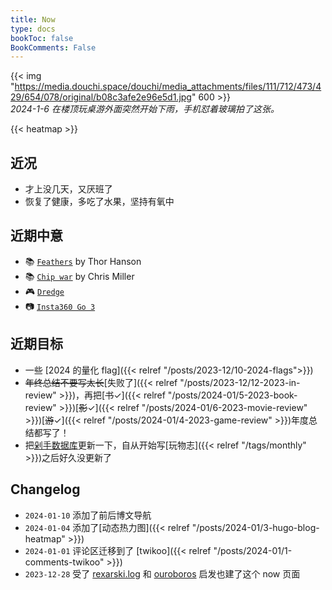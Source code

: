 ```yaml
---
title: Now
type: docs
bookToc: false
BookComments: False
---
```

{{< img "https://media.douchi.space/douchi/media_attachments/files/111/712/473/429/654/078/original/b08c3afe2e96e5d1.jpg" 600 >}} \
*2024-1-6 在楼顶玩桌游外面突然开始下雨，手机怼着玻璃拍了这张。*

{{< heatmap >}}

## 近况
- 才上没几天，又厌班了
- 恢复了健康，多吃了水果，坚持有氧中

## 近期中意
- 📚 [`Feathers`](https://amzn.to/48tQ0X3) by Thor Hanson
- 📚 [`Chip war`](https://amzn.to/48qMsEA) by Chris Miller
- 🎮 [`Dredge`](https://neodb.social/game/20slbMvBANRjuFHdSjNjDW)
- 📷 [`Insta360 Go 3`](https://amzn.to/3vkYL76)

## 近期目标
- 一些 [2024 的量化 flag]({{< relref "/posts/2023-12/10-2024-flags">}})
- ~~年终总结不要写太长~~[失败了]({{< relref "/posts/2023-12/12-2023-in-review" >}})，再把[~~书~~✓]({{< relref "/posts/2024-01/5-2023-book-review" >}})[~~影~~✓]({{< relref "/posts/2024-01/6-2023-movie-review" >}})[~~游~~✓]({{< relref "/posts/2024-01/4-2023-game-review" >}})年度总结都写了！
- 把[剁手数据库](https://mtfront.notion.site/mtfront-shopping-reviews-e568ee6ebaa44b5da146cbe4ac4663eb)更新一下，自从开始写[玩物志]({{< relref "/tags/monthly" >}})之后好久没更新了

## Changelog
- `2024-01-10` 添加了前后博文导航 
- `2024-01-04` 添加了[动态热力图]({{< relref "/posts/2024-01/3-hugo-blog-heatmap" >}}) 
- `2024-01-01` 评论区迁移到了 [twikoo]({{< relref "/posts/2024-01/1-comments-twikoo" >}}) 
- `2023-12-28` 受了 [rexarski.log](https://rexarski.com/now/?utm_source=blog.douchi.space) 和 [ouroboros](https://blog.pursuitus.com/now?utm_source=blog.douchi.space) 启发也建了这个 now 页面 


